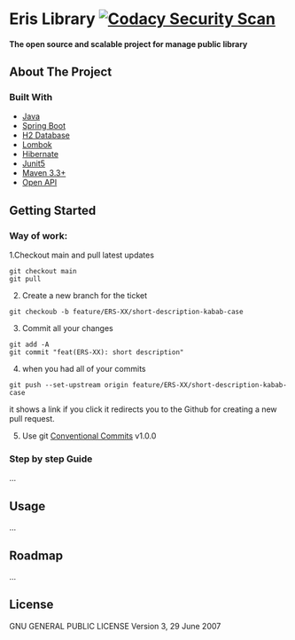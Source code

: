 # Eris Library  [![Codacy Security Scan](https://github.com/samuellme/eris-library/actions/workflows/codacy.yml/badge.svg)](https://github.com/samuellme/eris-library/actions/workflows/codacy.yml)
####    The open source and scalable project for manage public library
<!-- ABOUT THE PROJECT -->
## About The Project

### Built With

* [Java][Java-url]
* [Spring Boot][SpringBoot-url]
* [H2 Database][H2-url]
* [Lombok][Lombok-url]
* [Hibernate][Hibernate-url]
* [Junit5][Junit5-url]
* [Maven 3.3+][Maven-url]
* [Open API][open-api-url]

<!-- GETTING STARTED -->
## Getting Started

### Way of work:

1.Checkout main and pull latest updates

```
git checkout main
git pull
```

2. Create a new branch for the ticket

```
git checkoub -b feature/ERS-XX/short-description-kabab-case
```

3. Commit all your changes

```
git add -A
git commit "feat(ERS-XX): short description"
```

4. when you had all of your commits

```
git push --set-upstream origin feature/ERS-XX/short-description-kabab-case
```

it shows a link if you click it redirects you to the Github for creating a new pull request.

5. Use git [Conventional Commits][gitc-v1.0.0] v1.0.0

### Step by step Guide

...

## Usage

...

## Roadmap

...

## License

GNU GENERAL PUBLIC LICENSE Version 3, 29 June 2007

[gitc-v1.0.0]: https://www.conventionalcommits.org/en/v1.0.0/
[Java-url]: https://www.java.com/
[SpringBoot-url]: https://spring.io/projects/spring-boot
[H2-url]: https://www.h2database.com/html/main.html
[Lombok-url]: https://projectlombok.org/
[Hibernate-url]: https://hibernate.org/
[Junit5-url]: https://junit.org/junit5/
[Maven-url]: https://maven.apache.org/
[open-api-url]: https://swagger.io/resources/open-api/
